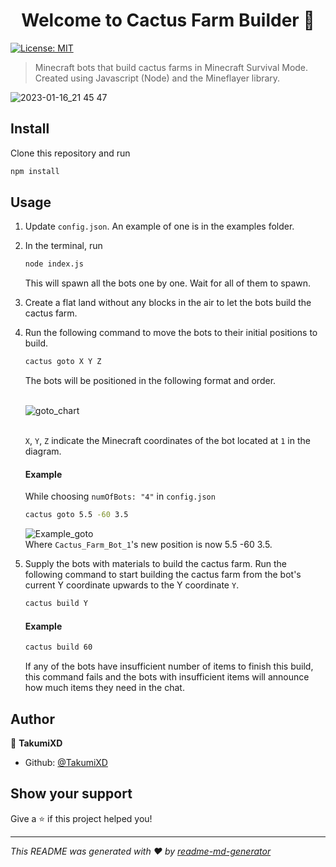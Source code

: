 <h1 align="center">Welcome to Cactus Farm Builder 👋</h1>
<p>
  <a href="#" target="_blank">
    <img alt="License: MIT" src="https://img.shields.io/badge/License-MIT-yellow.svg" />
  </a>
</p>

> Minecraft bots that build cactus farms in Minecraft Survival Mode. Created using Javascript (Node) and the Mineflayer library.

![2023-01-16_21 45 47](https://user-images.githubusercontent.com/85015271/212819798-d5fe69ed-b0fe-4390-a1db-479afbfdd041.png)

## Install

Clone this repository and run
```sh
npm install
```
## Usage

1. Update ``config.json``. An example of one is in the examples folder.  
2. In the terminal, run
    ```sh
    node index.js
    ```
    This will spawn all the bots one by one. Wait for all of them to spawn.  
3. Create a flat land without any blocks in the air to let the bots build the cactus farm. 
4. Run the following command to move the bots to their initial positions to build. 
    ```sh
    cactus goto X Y Z
    ``` 
    The bots will be positioned in the following format and order.  
    <br/>

    ![goto_chart](https://user-images.githubusercontent.com/85015271/212655537-12135e59-1108-4a9a-8d79-9c386a8d5935.PNG)  
    <br/>

    ``X``, ``Y``, ``Z`` indicate the Minecraft coordinates of the bot located at ``1`` in the diagram. 
    #### Example
    While choosing ``numOfBots: "4"`` in ``config.json`` 
    ```sh
    cactus goto 5.5 -60 3.5
    ```
    ![Example_goto](https://user-images.githubusercontent.com/85015271/212817975-c2ac2929-af80-4f0f-b6ce-b24f3e25e1ac.png)  
    Where ``Cactus_Farm_Bot_1``'s new position is now 5.5 -60 3.5.
    
5. Supply the bots with materials to build the cactus farm. Run the following command to start building the cactus farm from the bot's current Y coordinate upwards to the Y coordinate ``Y``. 
    ```sh
    cactus build Y
    ```
    #### Example
    ```sh
    cactus build 60
    ```
    If any of the bots have insufficient number of items to finish this build, this command fails and the bots with insufficient items will announce how much items they need in the chat. 

## Author

👤 **TakumiXD**

* Github: [@TakumiXD](https://github.com/TakumiXD)

## Show your support

Give a ⭐️ if this project helped you!

***
_This README was generated with ❤️ by [readme-md-generator](https://github.com/kefranabg/readme-md-generator)_
